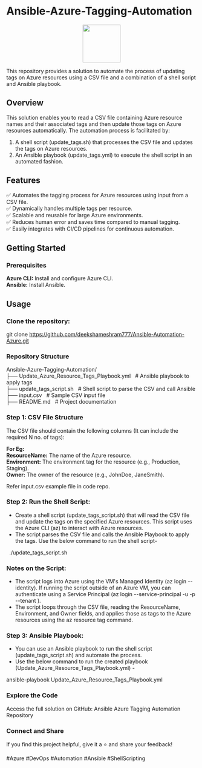 # Ansible-Azure-Tagging-Automation

<div id="header" align="center">
  <img src="https://i.giphy.com/media/v1.Y2lkPTc5MGI3NjExZ3dqZXA0bjJ5djJ0OXJ4N3JxMTFpYXNrOTJrODJ6bmdidDM5aXYwMSZlcD12MV9pbnRlcm5hbF9naWZfYnlfaWQmY3Q9cw/aIJDrOomj81MQZz2uO/giphy.gif" width="100"/>
</div>

This repository provides a solution to automate the process of updating tags on Azure resources using a CSV file and a combination of a shell script and Ansible playbook.

## Overview
This solution enables you to read a CSV file containing Azure resource names and their associated tags and then update those tags on Azure resources automatically. The automation process is facilitated by:

1. A shell script (update_tags.sh) that processes the CSV file and updates the tags on Azure resources.
2. An Ansible playbook (update_tags.yml) to execute the shell script in an automated fashion.

## Features
✅ Automates the tagging process for Azure resources using input from a CSV file. <br />
✅ Dynamically handles multiple tags per resource. <br />
✅ Scalable and reusable for large Azure environments. <br />
✅ Reduces human error and saves time compared to manual tagging. <br />
✅ Easily integrates with CI/CD pipelines for continuous automation. 

## Getting Started

### Prerequisites
**Azure CLI:** Install and configure Azure CLI. <br />
**Ansible:** Install Ansible.

## Usage
### Clone the repository:

git clone https://github.com/deekshameshram777/Ansible-Automation-Azure.git

### Repository Structure
Ansible-Azure-Tagging-Automation/
<br />
├── Update_Azure_Resource_Tags_Playbook.yml &nbsp;       # Ansible playbook to apply tags <br />
├── update_tags_script.sh &nbsp;            # Shell script to parse the CSV and call Ansible <br />
├── input.csv &nbsp;                 # Sample CSV input file <br />
├── README.md &nbsp;                 # Project documentation 

### Step 1: CSV File Structure
The CSV file should contain the following columns (It can include the required N no. of tags):

**For Eg:** <br />
**ResourceName:** The name of the Azure resource. <br />
**Environment:** The environment tag for the resource (e.g., Production, Staging). <br />
**Owner:** The owner of the resource (e.g., JohnDoe, JaneSmith). <br />

Refer input.csv example file in code repo.

### Step 2: Run the Shell Script:

* Create a shell script (update_tags_script.sh) that will read the CSV file and update the tags on the specified Azure resources. This script uses the Azure CLI (az) to interact with Azure resources. <br />
* The script parses the CSV file and calls the Ansible Playbook to apply the tags. Use the below command to run the shell script- <br />

&nbsp;     ./update_tags_script.sh

### Notes on the Script:
* The script logs into Azure using the VM's Managed Identity (az login --identity). If running the script outside of an Azure VM, you can authenticate using a Service Principal (az login --service-principal -u <appId> -p <password> --tenant <tenantId>). <br />
* The script loops through the CSV file, reading the ResourceName, Environment, and Owner fields, and applies those as tags to the Azure resources using the az resource tag command.



### Step 3: Ansible Playbook:
* You can use an Ansible playbook to run the shell script (update_tags_script.sh) and automate the process. <br />
* Use the below command to run the created playbook (Update_Azure_Resource_Tags_Playbook.yml) - <br />

ansible-playbook Update_Azure_Resource_Tags_Playbook.yml

### Explore the Code
Access the full solution on GitHub: Ansible Azure Tagging Automation Repository

### Connect and Share
If you find this project helpful, give it a ⭐ and share your feedback!

#Azure #DevOps #Automation #Ansible #ShellScripting

